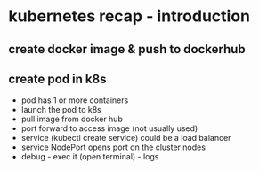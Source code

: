 # kubernetes recap - introduction

## create docker image & push to dockerhub

## create pod in k8s
* pod has 1 or more containers
* launch the pod to k8s 
* pull image from docker hub
* port forward to access image (not usually used)
* service (kubectl create service) could be a load balancer
* service NodePort opens port on the cluster nodes
* debug - exec it (open terminal) - logs
